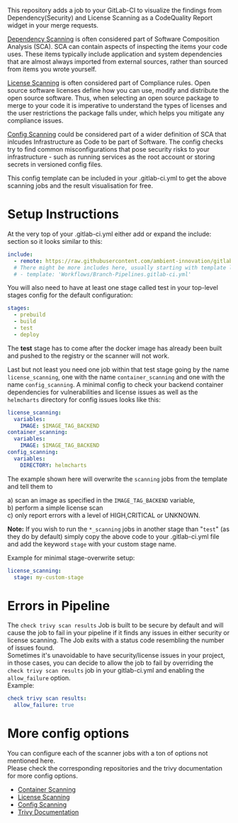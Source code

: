 This repository adds a job to your GitLab-CI to visualize the findings from Dependency(Security) and License Scanning as a CodeQuality Report widget in your merge requests.

[Dependency Scanning](https://github.com/ambient-innovation/gitlab-trivy-security-checks) is often considered part of Software Composition Analysis (SCA). SCA can contain aspects of inspecting the items your code uses. These items typically include application and system dependencies that are almost always imported from external sources, rather than sourced from items you wrote yourself.

[License Scanning](https://github.com/ambient-innovation/gitlab-trivy-license-checks) is often considered part of Compliance rules. Open source software licenses define how you can use, modify and distribute the open source software. Thus, when selecting an open source package to merge to your code it is imperative to understand the types of licenses and the user restrictions the package falls under, which helps you mitigate any compliance issues.

[Config Scanning](https://github.com/ambient-innovation/gitlab-trivy-config-checks) could be considered part of a wider definition of SCA that inlcudes Infrastructure as Code to be part of Software. The config checks try to find common misconfigurations that pose security risks to your infrastructure - such as running services as the root account or storing secrets in versioned config files.


This config template can be included in your .gitlab-ci.yml to get the above scanning jobs and the result visualisation for free.

# Setup Instructions
At the very top of your .gitlab-ci.yml either add or expand the include: section so it looks similar to this:  
```yaml
include:
  - remote: https://raw.githubusercontent.com/ambient-innovation/gitlab-trivy-checks/main/gitlab-trivy-checks.yaml
  # There might be more includes here, usually starting with template like the following:
  # - template: 'Workflows/Branch-Pipelines.gitlab-ci.yml'
```

You will also need to have at least one stage called test in your top-level stages config for the default configuration:  
```yaml
stages:
  - prebuild
  - build
  - test
  - deploy
```

The **test** stage has to come after the docker image has already been built and pushed to the registry or the scanner will not work.

Last but not least you need one job within that test stage going by the name `license_scanning`, one with the name `container_scanning` and one with the name `config_scanning`. A minimal config to check your backend container dependencies for vulnerabilities and license issues as well as the `helmcharts` directory for config issues looks like this:  
```yaml
license_scanning:
  variables:
    IMAGE: $IMAGE_TAG_BACKEND
container_scanning:
  variables:
    IMAGE: $IMAGE_TAG_BACKEND
config_scanning:
  variables:
    DIRECTORY: helmcharts
```

The example shown here will overwrite the `scanning` jobs from the template and tell them to

a) scan an image as specified in the `IMAGE_TAG_BACKEND` variable,\
b) perform a simple license scan\
c) only report errors with a level of HIGH,CRITICAL or UNKNOWN. 

**Note:** If you wish to run the `*_scanning` jobs in another stage than "`test`" (as they do by default) simply copy the above code to your .gitlab-ci.yml file and add the keyword `stage` with your custom stage name.

Example for minimal stage-overwrite setup:

```yaml
license_scanning:
  stage: my-custom-stage
```

# Errors in Pipeline
The `check trivy scan results` Job is built to be secure by default and will cause the job to fail in your pipeline if it finds any issues in either security or license scanning. The Job exits with a status code resembling the number of issues found.  
Sometimes it's unavoidable to have security/license issues in your project, in those cases, you can decide to allow the job to fail by overriding the `check trivy scan results` job in your gitlab-ci.yml and enabling the `allow_failure` option.  
Example:  
```yaml
check trivy scan results:
  allow_failure: true
```

# More config options
You can configure each of the scanner jobs with a ton of options not mentioned here.   
Please check the corresponding repositories and the trivy documentation for more config options.
* [Container Scanning](https://github.com/ambient-innovation/gitlab-trivy-security-checks)
* [License Scanning](https://github.com/ambient-innovation/gitlab-trivy-license-checks)
* [Config Scanning](https://github.com/ambient-innovation/gitlab-trivy-config-checks)
* [Trivy Documentation](https://aquasecurity.github.io/trivy/)
